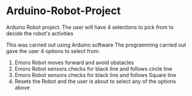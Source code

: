# Arduino-Robot-Project
Arduino Robot project. The user will have 4 selections to pick from to decide the robot's activities

This was carried out using Arduino software
The programming carried out gave the user 4 options to select from:

1. Emoro Robot moves forward and avoid obstacles
2. Emoro Robot sensors checks for black line and follows circle line
3. Emoro Robot sensors checks for black line and follows Square line
4. Resets the Robot and the user is about to select any of the options above
